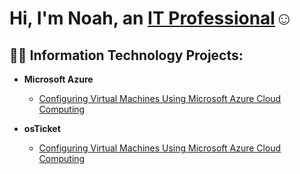 <h1>Hi, I'm Noah, an <a href="(https://www.linkedin.com/in/noah-mumma-9369b035a/)">IT Professional</a>☺</h1>

<h2>👨‍💻 Information Technology Projects:</h2>

- <b>Microsoft Azure</b>
  - [Configuring Virtual Machines Using Microsoft Azure Cloud Computing](https://github.com/noahmumma/azure-vm-setup)

- <b>osTicket</b>
  - [Configuring Virtual Machines Using Microsoft Azure Cloud Computing](https://github.com/noahmumma/azure-vm-setup)

